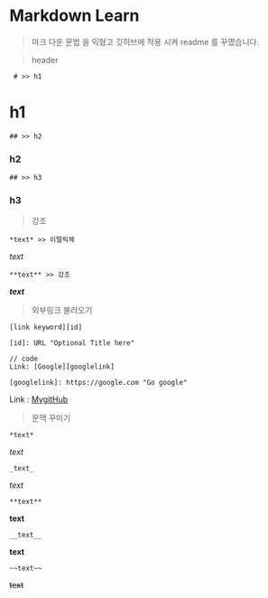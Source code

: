 # Markdown Learn
>마크 다운 문법 을 익혔고 깃허브에 적용 시켜 readme 를 꾸몄습니다.

>header
<pre><code> # >> h1 </code></pre>

# h1

<pre><code>## >> h2</code></pre>
### h2

<pre><code>## >> h3</code></pre>
### h3

>강조
<pre><code>*text* >> 이텔릭체</code></pre>

*text*

<pre><code>**text** >> 강조</code></pre>

***text***
>외부링크 불러오기
```
[link keyword][id]

[id]: URL "Optional Title here"

// code
Link: [Google][googlelink]

[googlelink]: https://google.com "Go google" 
```
[id]:https://github.com/lot8229
Link : [MygitHub][id]

>문맥 꾸미기
<pre><code>*text*</code></pre>
*text*
<pre><code>_text_</code></pre>
_text_
<pre><code>**text**</code></pre>
**text**
<pre><code>__text__</code></pre>
__text__
<pre><code>~~text~~</code></pre>
~~text~~



